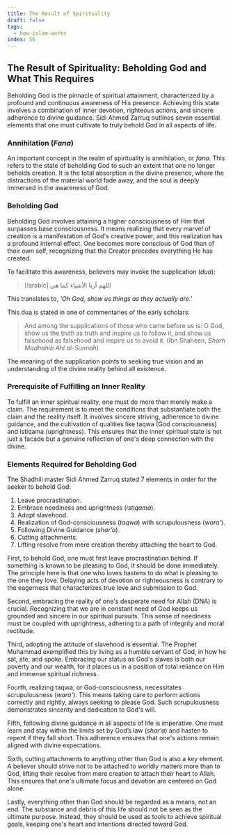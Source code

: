 ```yaml
---
title: The Result of Spirituality
draft: false
tags:
  - how-islam-works
index: 56
---
```

## The Result of Spirituality: Beholding God and What This Requires

Beholding God is the pinnacle of spiritual attainment, characterized by a profound and continuous awareness of His presence. Achieving this state involves a combination of inner devotion, righteous actions, and sincere adherence to divine guidance. Sidi Ahmed Zarruq outlines seven essential elements that one must cultivate to truly behold God in all aspects of life.

### Annihilation (*Fana*)

An important concept in the realm of spirituality is annihilation, or *fana*. This refers to the state of beholding God to such an extent that one no longer beholds creation. It is the total absorption in the divine presence, where the distractions of the material world fade away, and the soul is deeply immersed in the awareness of God.

### Beholding God

Beholding God involves attaining a higher consciousness of Him that surpasses base consciousness. It means realizing that every marvel of creation is a manifestation of God's creative power, and this realization has a profound internal effect. One becomes more conscious of God than of their own self, recognizing that the Creator precedes everything He has created. 

To facilitate this awareness, believers may invoke the supplication (*dua*):


> [!arabic]
> اللهم أرنا الأشياء كما هي

This translates to, *'Oh God, show us things as they actually are.'*

This dua is stated in one of commentaries of the early scholars: 

> And among the supplications of those who came before us is: O God, show us the truth as truth and inspire us to follow it, and show us falsehood as falsehood and inspire us to avoid it. (Ibn Shaheen, *Sharh Madhahib Ahl al-Sunnah*)

The meaning of the supplication points to seeking true vision and an understanding of the divine reality behind all existence.

### Prerequisite of Fulfilling an Inner Reality

To fulfill an inner spiritual reality, one must do more than merely make a claim. The requirement is to meet the conditions that substantiate both the claim and the reality itself. It involves sincere striving, adherence to divine guidance, and the cultivation of qualities like taqwa (God consciousness) and istiqama (uprightness). This ensures that the inner spiritual state is not just a facade but a genuine reflection of one's deep connection with the divine.
### Elements Required for Beholding God 

The Shadhili master Sidi Ahmed Zarruq stated 7 elements in order for the seeker to behold God: 

1. Leave procrastination. 
2. Embrace neediness and uprightness (*istiqama*).
3. Adopt slavehood.
4. Realization of God-consciousness (*taqwa*) with scrupulousness (*wara'*).
5. Following Divine Guidance (*shar’a*).
6. Cutting attachments.
7. Lifting resolve from mere creation thereby attaching the heart to God. 

First, to behold God, one must first leave procrastination behind. If something is known to be pleasing to God, it should be done immediately. The principle here is that one who loves hastens to do what is pleasing to the one they love. Delaying acts of devotion or righteousness is contrary to the eagerness that characterizes true love and submission to God.

Second, embracing the reality of one's desperate need for Allah (DNA) is crucial. Recognizing that we are in constant need of God keeps us grounded and sincere in our spiritual pursuits. This sense of neediness must be coupled with uprightness, adhering to a path of integrity and moral rectitude.

Third, adopting the attitude of slavehood is essential. The Prophet Muhammad exemplified this by living as a humble servant of God, in how he sat, ate, and spoke. Embracing our status as God's slaves is both our poverty and our wealth, for it places us in a position of total reliance on Him and immense spiritual richness.

Fourth, realizing taqwa, or God-consciousness, necessitates scrupulousness (*wara'*). This means taking care to perform actions correctly and rightly, always seeking to please God. Such scrupulousness demonstrates sincerity and dedication to God's will.

Fifth, following divine guidance in all aspects of life is imperative. One must learn and stay within the limits set by God’s law (*shar’a*) and hasten to repent if they fall short. This adherence ensures that one's actions remain aligned with divine expectations.

Sixth, cutting attachments to anything other than God is also a key element. A believer should strive not to be attached to worldly matters more than to God, lifting their resolve from mere creation to attach their heart to Allah. This ensures that one's ultimate focus and devotion are centered on God alone.

Lastly, everything other than God should be regarded as a means, not an end. The substance and debris of this life should not be seen as the ultimate purpose. Instead, they should be used as tools to achieve spiritual goals, keeping one's heart and intentions directed toward God.